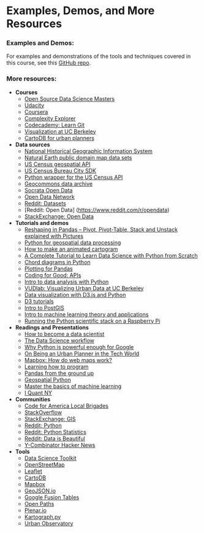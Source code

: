 # Examples, Demos, and More Resources

### Examples and Demos:

For examples and demonstrations of the tools and techniques covered in this course, see
this [GitHub repo](https://github.com/gboeing/data-visualization).

### More resources:

- **Courses**
  - [Open Source Data Science Masters](http://datasciencemasters.org/)
  - [Udacity](https://www.udacity.com/)
  - [Coursera](https://www.coursera.org/)
  - [Complexity Explorer](http://www.complexityexplorer.org/)
  - [Codecademy: Learn Git](https://www.codecademy.com/learn/learn-git)
  - [Visualization at UC Berkeley](http://vis.berkeley.edu/courses/cs294-10-fa14/wiki/index.php/Main_Page)
  - [CartoDB for urban planners](https://courses.planetizen.com/course/cartodb-planners)
- **Data sources**
  - [National Historical Geographic Information System](https://www.nhgis.org/)
  - [Natural Earth public domain map data sets](http://www.naturalearthdata.com/)
  - [US Census geospatial API](https://github.com/codeforamerica/US-Census-Area-API)
  - [US Census Bureau City SDK](https://uscensusbureau.github.io/citysdk/)
  - [Python wrapper for the US Census API](https://github.com/sunlightlabs/census)
  - [Geocommons data archive](http://geocommons.com/)
  - [Socrata Open Data](https://opendata.socrata.com/)
  - [Open Data Network](http://www.opendatanetwork.com/)
  - [Reddit: Datasets](https://www.reddit.com/r/datasets)
  - [Reddit: Open Data] (https://www.reddit.com/r/opendata)
  - [StackExchange: Open Data](https://opendata.stackexchange.com/)  
- **Tutorials and demos**
  - [Reshaping in Pandas – Pivot, Pivot-Table, Stack and Unstack explained with Pictures](https://nikolaygrozev.wordpress.com/2015/07/01/reshaping-in-pandas-pivot-pivot-table-stack-and-unstack-explained-with-pictures/)
  - [Python for geospatial data processing](http://www.machinalis.com/blog/python-for-geospatial-data-processing/)
  - [How to make an animated cartogram](http://metrocosm.com/how-to-make-cartograms-with-animation/)
  - [A Complete Tutorial to Learn Data Science with Python from Scratch](http://www.analyticsvidhya.com/blog/2016/01/complete-tutorial-learn-data-science-python-scratch-2/)
  - [Chord diagrams in Python](http://nbviewer.ipython.org/github/empet/Plotly-plots/blob/master/Chord-diagram.ipynb)
  - [Plotting for Pandas](http://pandasplotting.blogspot.com/)
  - [Coding for Good: APIs](http://cfg.good.is/categories/unit-4)
  - [Intro to data analysis with Python](http://nbviewer.ipython.org/format/slides/github/twiecki/pydata_ninja/blob/f3476390ea57fb47bff29dc1720c73594fa26379/PyData%20Ninja.ipynb#/)
  - [VUDlab: Visualizing Urban Data at UC Berkeley](http://vudlab.com/)
  - [Data visualization with D3.js and Python](http://blog.nextgenetics.net/?e=7)
  - [D3 tutorials](http://alignedleft.com/tutorials/d3/)
  - [Intro to PostGIS](http://workshops.boundlessgeo.com/postgis-intro/)
  - [Intro to machine learning theory and applications](http://www.datasciencecentral.com/m/blogpost?id=6448529%3ABlogPost%3A341914)
  - [Running the Python scientific stack on a Raspberry Pi](http://geoffboeing.com/2016/03/scientific-python-raspberry-pi/)
- **Readings and Presentations**
  - [How to become a data scientist](http://blog.datacamp.com/wp-content/uploads/2014/08/How-to-become-a-data-scientist.jpg)
  - [The Data Science workflow](http://blog.binaryedge.io/2015/09/08/the-data-science-workflow/)
  - [Why Python is powerful enough for Google](https://www.codefellows.org/blog/5-reasons-why-python-is-powerful-enough-for-google)
  - [On Being an Urban Planner in the Tech World](https://nextcity.org/daily/entry/letter-from-san-francisco-on-being-an-urban-planner-in-the-tech-world)
  - [Mapbox: How do web maps work?](https://www.mapbox.com/help/how-web-maps-work/)
  - [Learning how to program](http://radar.oreilly.com/2014/03/a-concrete-approach-to-learning-how-to-program-for-beginners.html)
  - [Pandas from the ground up](https://www.youtube.com/watch?v=5JnMutdy6Fw&feature=youtu.be)
  - [Geospatial Python](http://geospatialpython.com/)
  - [Master the basics of machine learning](https://medium.com/@mattfogel/master-the-basics-of-machine-learning-with-these-6-resources-63fea5a21c1c#.iehabl2an)
  - [I Quant NY](http://iquantny.tumblr.com/)
- **Communities**
  - [Code for America Local Brigades](http://www.codeforamerica.org/brigade/)
  - [StackOverflow](https://stackoverflow.com/)
  - [StackExchange: GIS](https://gis.stackexchange.com/)
  - [Reddit: Python](https://www.reddit.com/r/python)
  - [Reddit: Python Statistics](https://www.reddit.com/r/pystats)
  - [Reddit: Data is Beautiful](https://www.reddit.com/r/dataisbeautiful/)
  - [Y-Combinator Hacker News](https://news.ycombinator.com/)
- **Tools**
  - [Data Science Toolkit](http://www.datasciencetoolkit.org/)
  - [OpenStreetMap](http://www.openstreetmap.org/)
  - [Leaflet](http://leafletjs.com/)
  - [CartoDB](https://cartodb.com/)
  - [Mapbox](https://www.mapbox.com/)
  - [GeoJSON.io](http://geojson.io/)
  - [Google Fusion Tables](https://support.google.com/fusiontables/#topic=1652595)
  - [Open Paths](https://openpaths.cc/)
  - [Plenar.io](http://plenar.io/)
  - [Kartograph.py](http://kartograph.org/)
  - [Urban Observatory](http://www.urbanobservatory.org/)
  
